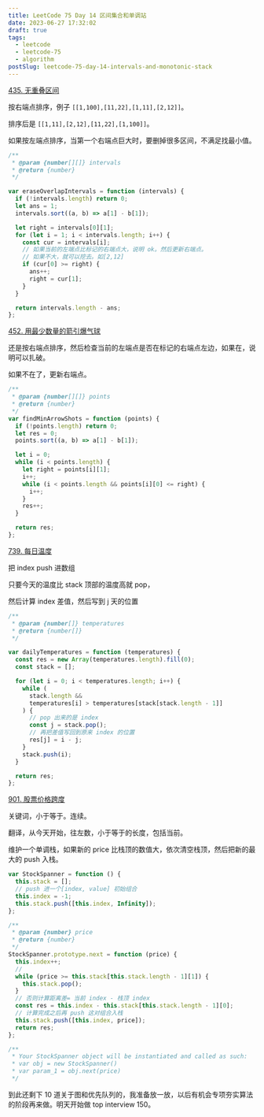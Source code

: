 ```yaml
---
title: LeetCode 75 Day 14 区间集合和单调站
date: 2023-06-27 17:32:02
draft: true
tags:
  - leetcode
  - leetcode-75
  - algorithm
postSlug: leetcode-75-day-14-intervals-and-monotonic-stack
---
```


[435. 无重叠区间](https://leetcode.cn/problems/non-overlapping-intervals/?envType=study-plan-v2&envId=leetcode-75)

按右端点排序，例子 `[[1,100],[11,22],[1,11],[2,12]]`。

排序后是 `[[1,11],[2,12],[11,22],[1,100]]`。

如果按左端点排序，当第一个右端点巨大时，要删掉很多区间，不满足找最小值。

```js
/**
 * @param {number[][]} intervals
 * @return {number}
 */

var eraseOverlapIntervals = function (intervals) {
  if (!intervals.length) return 0;
  let ans = 1;
  intervals.sort((a, b) => a[1] - b[1]);

  let right = intervals[0][1];
  for (let i = 1; i < intervals.length; i++) {
    const cur = intervals[i];
    // 如果当前的左端点比标记的右端点大，说明 ok。然后更新右端点。
    // 如果不大，就可以挖去。如[2,12]
    if (cur[0] >= right) {
      ans++;
      right = cur[1];
    }
  }

  return intervals.length - ans;
};
```

[452. 用最少数量的箭引爆气球](https://leetcode.cn/problems/minimum-number-of-arrows-to-burst-balloons/?envType=study-plan-v2&envId=leetcode-75)

还是按右端点排序，然后检查当前的左端点是否在标记的右端点左边，如果在，说明可以扎破。

如果不在了，更新右端点。

```js
/**
 * @param {number[][]} points
 * @return {number}
 */
var findMinArrowShots = function (points) {
  if (!points.length) return 0;
  let res = 0;
  points.sort((a, b) => a[1] - b[1]);

  let i = 0;
  while (i < points.length) {
    let right = points[i][1];
    i++;
    while (i < points.length && points[i][0] <= right) {
      i++;
    }
    res++;
  }

  return res;
};
```

[739. 每日温度](https://leetcode.cn/problems/daily-temperatures/?envType=study-plan-v2&envId=leetcode-75)

把 index push 进数组

只要今天的温度比 stack 顶部的温度高就 pop，

然后计算 index 差值，然后写到 j 天的位置

```js
/**
 * @param {number[]} temperatures
 * @return {number[]}
 */

var dailyTemperatures = function (temperatures) {
  const res = new Array(temperatures.length).fill(0);
  const stack = [];

  for (let i = 0; i < temperatures.length; i++) {
    while (
      stack.length &&
      temperatures[i] > temperatures[stack[stack.length - 1]]
    ) {
      // pop 出来的是 index
      const j = stack.pop();
      // 再把差值写回到原来 index 的位置
      res[j] = i - j;
    }
    stack.push(i);
  }

  return res;
};
```

[901. 股票价格跨度](https://leetcode.cn/problems/online-stock-span/?envType=study-plan-v2&envId=leetcode-75)

关键词，小于等于。连续。

翻译，从今天开始，往左数，小于等于的长度，包括当前。

维护一个单调栈，如果新的 price 比栈顶的数值大，依次清空栈顶，然后把新的最大的 push 入栈。

```js
var StockSpanner = function () {
  this.stack = [];
  // push 进一个[index, value] 初始组合
  this.index = -1;
  this.stack.push([this.index, Infinity]);
};

/**
 * @param {number} price
 * @return {number}
 */
StockSpanner.prototype.next = function (price) {
  this.index++;
  //
  while (price >= this.stack[this.stack.length - 1][1]) {
    this.stack.pop();
  }
  // 否则计算距离差= 当前 index - 栈顶 index
  const res = this.index - this.stack[this.stack.length - 1][0];
  // 计算完成之后再 push 这对组合入栈
  this.stack.push([this.index, price]);
  return res;
};

/**
 * Your StockSpanner object will be instantiated and called as such:
 * var obj = new StockSpanner()
 * var param_1 = obj.next(price)
 */
```

到此还剩下 10 道关于图和优先队列的，我准备放一放，以后有机会专项夯实算法的阶段再来做。明天开始做 top interview 150。
